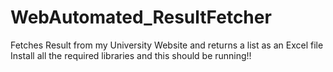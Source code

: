 # WebAutomated_ResultFetcher
Fetches Result from my University Website and returns a list as an Excel file
Install all the required libraries and this should be running!!
